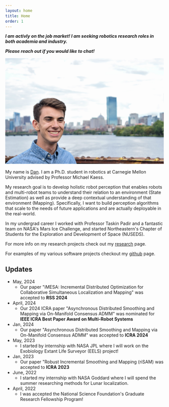 ```yaml
---
layout: home
title: Home
order: 1
---
```


_**I am activly on the job market! I am seeking robotics research roles in both academia and industry.**_

_**Please reach out if you would like to chat!**_

![headshot](/images/index/headshot.jpg)

My name is [Dan](/dan). I am a Ph.D. student in robotics at Carnegie Mellon University advised by Professor Michael Kaess.

My research goal is to develop holistic robot perception that enables robots and multi-robot teams to understand their relation to an environment (State Estimation) as well as provide a deep contextual understanding of that environment (Mapping). Specifically, I want to build perception algorithms that scale to the needs of future applications and are actually deployable in the real-world.

In my undergrad career I worked with Professor Taskin Padir and a fantastic team on NASA's Mars Ice Challenge, and started Northeastern's Chapter of Students for the Exploration and Development of Space (NUSEDS).

For more info on my research projects check out my [research](/research) page.

For examples of my various software projects checkout my [github](https://github.com/danmcgann) page.

## Updates
* May, 2024
    * Our paper "iMESA: Incremental Distributed Optimization for Collaborative Simultaneous Localization and Mapping" was accepted to **RSS 2024**
* April, 2024
    * Our 2024 ICRA paper "Asynchronous Distributed Smoothing and Mapping via On-Manifold Consensus ADMM" was nominated for **IEEE ICRA Best Paper Award on Multi-Robot Systems**
* Jan, 2024
    * Our paper "Asynchronous Distributed Smoothing and Mapping via On-Manifold Consensus ADMM" was accepted to **ICRA 2024**
* May, 2023
    * I started by internship with NASA JPL where I will work on the Exobiology Extant Life Surveyor (EELS) project!
* Jan, 2023
    * Our paper "Robust Incremental Smoothing and Mapping (riSAM) was accepted to **ICRA 2023**
* June, 2022
    * I started my internship with NASA Goddard where I will spend the summer researching methods for Lunar localization.
* April, 2022
    * I was accepted the National Science Foundation's Graduate Research Fellowship Program!